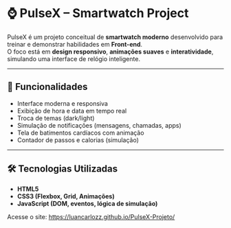 # ⌚ PulseX – Smartwatch Project

PulseX é um projeto conceitual de **smartwatch moderno** desenvolvido para treinar e demonstrar habilidades em **Front-end**.  
O foco está em **design responsivo**, **animações suaves** e **interatividade**, simulando uma interface de relógio inteligente.

---

## 🚀 Funcionalidades

- Interface moderna e responsiva  
- Exibição de hora e data em tempo real  
- Troca de temas (dark/light)  
- Simulação de notificações (mensagens, chamadas, apps)  
- Tela de batimentos cardíacos com animação  
- Contador de passos e calorias (simulação)  

---

## 🛠️ Tecnologias Utilizadas

- **HTML5**  
- **CSS3 (Flexbox, Grid, Animações)**  
- **JavaScript (DOM, eventos, lógica de simulação)**
    
Acesse o site: https://luancarlozz.github.io/PulseX-Projeto/
